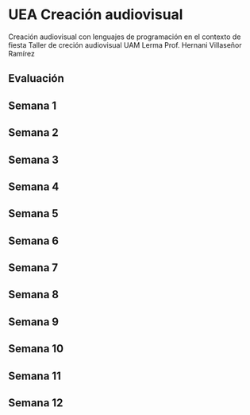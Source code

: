 # UEA Creación audiovisual
Creación audiovisual con lenguajes de programación en el contexto de fiesta
Taller de creción audiovisual
UAM Lerma
Prof. Hernani Villaseñor Ramírez
## Evaluación
## Semana 1
## Semana 2
## Semana 3
## Semana 4
## Semana 5
## Semana 6
## Semana 7
## Semana 8
## Semana 9
## Semana 10
## Semana 11
## Semana 12
